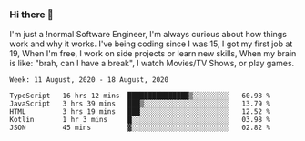 ### Hi there 👋

I'm just a !normal Software Engineer, I'm always curious about how things work and why it works. I've being coding since I was 15, I got my first job at 19, When I'm free, I work on side projects or learn new skills, When my brain is like: "brah, can I have a break", I watch Movies/TV Shows, or play games.

<!--START_SECTION:waka-->
```text
Week: 11 August, 2020 - 18 August, 2020

TypeScript   16 hrs 12 mins  ███████████████▒░░░░░░░░░   60.98 % 
JavaScript   3 hrs 39 mins   ███▒░░░░░░░░░░░░░░░░░░░░░   13.79 % 
HTML         3 hrs 19 mins   ███░░░░░░░░░░░░░░░░░░░░░░   12.52 % 
Kotlin       1 hr 3 mins     █░░░░░░░░░░░░░░░░░░░░░░░░   03.98 % 
JSON         45 mins         ▓░░░░░░░░░░░░░░░░░░░░░░░░   02.82 % 
```
<!--END_SECTION:waka-->

<!--
**Oudmane/Oudmane** is a ✨ _special_ ✨ repository because its `README.md` (this file) appears on your GitHub profile.

Here are some ideas to get you started:

- 🔭 I’m currently working on ...
- 🌱 I’m currently learning ...
- 👯 I’m looking to collaborate on ...
- 🤔 I’m looking for help with ...
- 💬 Ask me about ...
- 📫 How to reach me: ...
- 😄 Pronouns: ...
- ⚡ Fun fact: ...
-->

